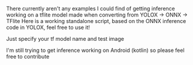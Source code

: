There currently aren't any examples I could find of getting inference working on a tflite model made when converting from YOLOX -> ONNX -> TFlite
Here is a working standalone script, based on the ONNX inference code in YOLOX, feel free to use it!

Just specify your tf model name and test image 

I'm still trying to get inference working on Android (kotlin) so please feel free to contribute
